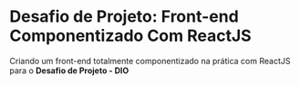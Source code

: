 # Desafio de Projeto: Front-end Componentizado Com ReactJS

Criando um front-end totalmente componentizado na prática com ReactJS para o **Desafio de Projeto - DIO**

### 